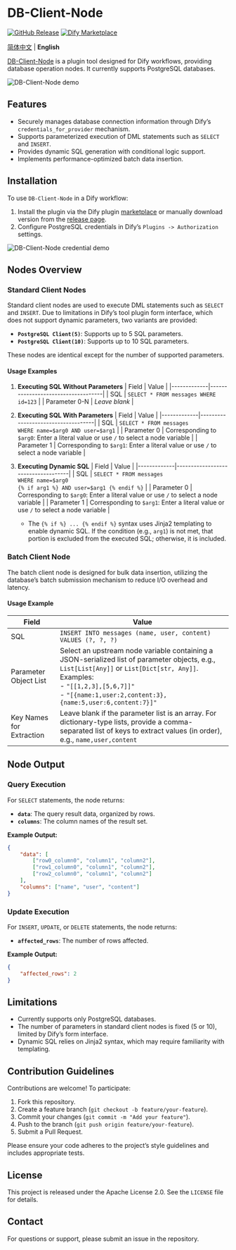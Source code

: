 # DB-Client-Node

<p>
<a href="https://github.com/spance/db-client-node"><img alt="GitHub Release" src="https://img.shields.io/github/v/release/spance/db-client-node?style=social"/></a>
<a href="https://marketplace.dify.ai/plugins/spance/db_client_node"><img alt="Dify Marketplace" src="https://img.shields.io/badge/Dify%20Marketplace-DB_Client_Node-blue"/></a>
</p>

[简体中文](./README_CN.md) | **English**  

[DB-Client-Node](https://github.com/spance/db-client-node) is a plugin tool designed for Dify workflows, providing database operation nodes. It currently supports PostgreSQL databases.

![DB-Client-Node demo](https://f001.backblazeb2.com/file/static/dbcn-demo_en.png)

## Features
- Securely manages database connection information through Dify’s `credentials_for_provider` mechanism.
- Supports parameterized execution of DML statements such as `SELECT` and `INSERT`.
- Provides dynamic SQL generation with conditional logic support.
- Implements performance-optimized batch data insertion.

## Installation
To use `DB-Client-Node` in a Dify workflow:
1. Install the plugin via the Dify plugin [marketplace](https://marketplace.dify.ai/plugins/spance/db_client_node) or manually download version from the [release page](https://github.com/spance/db-client-node/releases).
2. Configure PostgreSQL credentials in Dify’s `Plugins -> Authorization` settings.

![DB-Client-Node credential demo](https://f001.backblazeb2.com/file/static/dbcn-auth-demo.png)

## Nodes Overview

### Standard Client Nodes
Standard client nodes are used to execute DML statements such as `SELECT` and `INSERT`. Due to limitations in Dify’s tool plugin form interface, which does not support dynamic parameters, two variants are provided:
- **`PostgreSQL Client(5)`**: Supports up to 5 SQL parameters.
- **`PostgreSQL Client(10)`**: Supports up to 10 SQL parameters.

These nodes are identical except for the number of supported parameters.

#### Usage Examples

1. **Executing SQL Without Parameters**
   | Field       | Value                              |
   |-------------|------------------------------------|
   | SQL         | `SELECT * FROM messages WHERE id=123` |
   | Parameter 0-N | *Leave blank*                    |

2. **Executing SQL With Parameters**
   | Field       | Value                              |
   |-------------|------------------------------------|
   | SQL         | `SELECT * FROM messages ` <br/> `WHERE name=$arg0 AND user=$arg1` |
   | Parameter 0 | Corresponding to `$arg0`: Enter a literal value or use `/` to select a node variable |
   | Parameter 1 | Corresponding to `$arg1`: Enter a literal value or use `/` to select a node variable |

3. **Executing Dynamic SQL**
   | Field       | Value                              |
   |-------------|------------------------------------|
   | SQL         | `SELECT * FROM messages ` <br/> `WHERE name=$arg0` <br/> `{% if arg1 %} AND user=$arg1 {% endif %}` |
   | Parameter 0 | Corresponding to `$arg0`: Enter a literal value or use `/` to select a node variable |
   | Parameter 1 | Corresponding to `$arg1`: Enter a literal value or use `/` to select a node variable |

   - The `{% if %} ... {% endif %}` syntax uses Jinja2 templating to enable dynamic SQL. If the condition (e.g., `arg1`) is not met, that portion is excluded from the executed SQL; otherwise, it is included.

### Batch Client Node
The batch client node is designed for bulk data insertion, utilizing the database’s batch submission mechanism to reduce I/O overhead and latency.

#### Usage Example
| Field             | Value                              |
|-------------------|------------------------------------|
| SQL               | `INSERT INTO messages (name, user, content) ` <br/> `VALUES (?, ?, ?)` |
| Parameter Object List | Select an upstream node variable containing a JSON-serialized list of parameter objects, e.g., `List[List[Any]]` or `List[Dict[str, Any]]`. Examples: <br/> - `"[[1,2,3],[5,6,7]]"` <br/> - `"[{name:1,user:2,content:3},{name:5,user:6,content:7}]"` |
| Key Names for Extraction | Leave blank if the parameter list is an array. For dictionary-type lists, provide a comma-separated list of keys to extract values (in order), e.g., `name,user,content` |

## Node Output

### Query Execution
For `SELECT` statements, the node returns:
- **`data`**: The query result data, organized by rows.
- **`columns`**: The column names of the result set.

**Example Output:**
```json
{
    "data": [
        ["row0_column0", "column1", "column2"],
        ["row1_column0", "column1", "column2"],
        ["row2_column0", "column1", "column2"]
    ],
    "columns": ["name", "user", "content"]
}
```

### Update Execution
For `INSERT`, `UPDATE`, or `DELETE` statements, the node returns:
- **`affected_rows`**: The number of rows affected.

**Example Output:**
```json
{
    "affected_rows": 2
}
```

## Limitations
- Currently supports only PostgreSQL databases.
- The number of parameters in standard client nodes is fixed (5 or 10), limited by Dify’s form interface.
- Dynamic SQL relies on Jinja2 syntax, which may require familiarity with templating.

## Contribution Guidelines
Contributions are welcome! To participate:
1. Fork this repository.
2. Create a feature branch (`git checkout -b feature/your-feature`).
3. Commit your changes (`git commit -m "Add your feature"`).
4. Push to the branch (`git push origin feature/your-feature`).
5. Submit a Pull Request.

Please ensure your code adheres to the project’s style guidelines and includes appropriate tests.

## License
This project is released under the Apache License 2.0. See the `LICENSE` file for details.

## Contact
For questions or support, please submit an issue in the repository.
